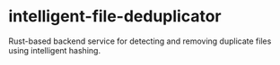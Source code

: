 # intelligent-file-deduplicator
Rust-based backend service for detecting and removing duplicate files using intelligent hashing.
